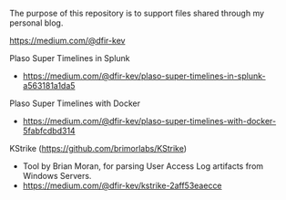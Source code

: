 The purpose of this repository is to support files shared through my personal blog.

https://medium.com/@dfir-kev

Plaso Super Timelines in Splunk
- https://medium.com/@dfir-kev/plaso-super-timelines-in-splunk-a563181a1da5

Plaso Super Timelines with Docker
- https://medium.com/@dfir-kev/plaso-super-timelines-with-docker-5fabfcdbd314

KStrike (https://github.com/brimorlabs/KStrike)
- Tool by Brian Moran, for parsing User Access Log artifacts from Windows Servers.
- https://medium.com/@dfir-kev/kstrike-2aff53eaecce





